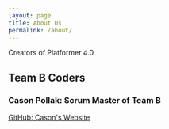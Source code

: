 ```yaml
---
layout: page
title: About Us
permalink: /about/
---
```


Creators of Platformer 4.0

## Team B Coders

### Cason Pollak: Scrum Master of Team B
[GitHub: Cason's Website](https://casonpollak.github.io/cason_2025/)